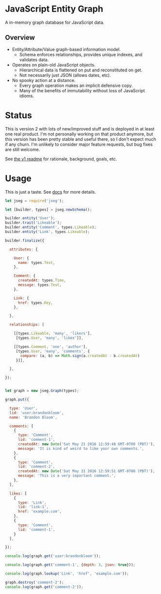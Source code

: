 # JavaScript Entity Graph

A in-memory graph database for JavaScript data.


## Overview

- Entity/Attribute/Value graph-based information model.
  - Schema enforces relationships, provides unique indexes, and validates data.
- Operates on plain-old JavaScript objects.
  - Hierarchical data is flattened on put and reconstituted on get.
  - Not necessarily just JSON (allows dates, etc).
- No spooky action at a distance.
  - Every graph operation makes an implicit defensive copy.
  - Many of the benefits of immutability without loss of JavaScript idioms.


# Status

This is version 2 with lots of new/improved stuff and is deployed
in at least one real product. I'm not personally working on that
product anymore, but this version has been pretty stable and
useful there, so I don't expect much if any churn. I'm unlikely to
consider major feature requests, but bug fixes are still welcome.

See [the v1 readme][2] for rationale, background, goals, etc.


# Usage

This is just a taste. See [docs](./doc) for more details.

```javascript
let jseg = require('jseg');

let [builder, types] = jseg.newSchema();

builder.entity('User');
builder.trait('Likeable');
builder.entity('Comment', types.Likeable);
builder.entity('Link', types.Likeable);

builder.finalize({

  attributes: {

    User: {
      name: types.Text,
    },

    Comment: {
      createdAt: types.Time,
      message: types.Text,
    },

    Link: {
      href: types.Key,
    },

  },

  relationships: [

    [[types.Likeable, 'many', 'likers'],
     [types.User, 'many', 'likes']],

    [[types.Comment, 'one', 'author'],
     [types.User, 'many', 'comments', {
       compare: (a, b) => Math.sign(a.createdAt - b.createdAt)
     }]],

  ],

});


let graph = new jseg.Graph(types);

graph.put({

  type: 'User',
  lid: 'user:brandonbloom',
  name: 'Brandon Bloom',

  comments: [
    {
      type: 'Comment',
      lid: 'comment-1',
      createdAt: new Date('Sat May 21 2016 12:59:48 GMT-0700 (PDT)'),
      message: 'It is kind of weird to like your own comments.',
    },
    {
      type: 'Comment',
      lid: 'comment-2',
      createdAt: new Date('Sat May 21 2016 12:59:51 GMT-0700 (PDT)'),
      message: 'This is a very important comment.',
    },
  ],

  likes: [
    {
      type: 'Link',
      lid: 'link-1',
      href: 'example.com',
    },
    {
      type: 'Comment',
      lid: 'comment-1',
    }
  ],

});

console.log(graph.get('user:brandonbloom'));

console.log(graph.get('comment-1', {depth: 3, json: true}));

console.log(graph.lookup('Link', 'href', 'example.com'));

graph.destroy('comment-2');
console.log(graph.get('comment-2'));
```



[1]: https://github.com/brandonbloom/jseg/tree/v1
[2]: https://github.com/brandonbloom/jseg/blob/v1/README.md
